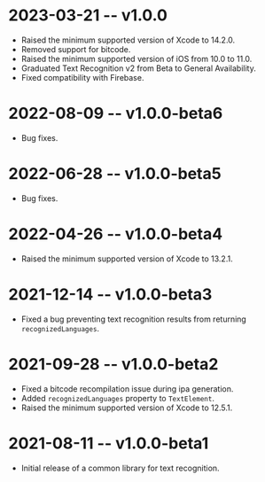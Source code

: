 # 2023-03-21 -- v1.0.0
- Raised the minimum supported version of Xcode to 14.2.0.
- Removed support for bitcode.
- Raised the minimum supported version of iOS from 10.0 to 11.0.
- Graduated Text Recognition v2 from Beta to General Availability.
- Fixed compatibility with Firebase.
# 2022-08-09 -- v1.0.0-beta6
- Bug fixes.
# 2022-06-28 -- v1.0.0-beta5
- Bug fixes.
# 2022-04-26 -- v1.0.0-beta4
- Raised the minimum supported version of Xcode to 13.2.1.
# 2021-12-14 -- v1.0.0-beta3
- Fixed a bug preventing text recognition results from returning `recognizedLanguages`.
# 2021-09-28 -- v1.0.0-beta2
- Fixed a bitcode recompilation issue during ipa generation.
- Added `recognizedLanguages` property to `TextElement`.
- Raised the minimum supported version of Xcode to 12.5.1.
# 2021-08-11 -- v1.0.0-beta1
- Initial release of a common library for text recognition.
